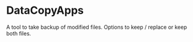 # DataCopyApps
A tool to take backup of modified files. Options to keep / replace or keep both files.
